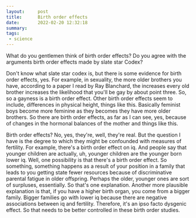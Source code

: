 ```yaml
---
layout:     post
title:      Birth order effects
date:       2022-02-20 12:32:18
summary:    
tags:
 - science
---
```


What do you gentlemen think of birth order effects? Do you agree with the arguments birth order effects made by slate star Codex?

Don't know what slate star codex is, but there is some evidence for birth order effects, yes. For example, in sexuality, the more older brothers you have, according to a paper I read by Ray Blanchard, the increases every old brother increases the likelihood that you'll be gay by about point three. So, so a gayness is a birth order effect. Other birth order effects seem to include, differences in physical height, things like this. Basically feminist boys become more feminine as they becomes they have more older brothers. So there are birth order effects, as far as I can see, yes, because of changes in the hormonal balances of the mother and things like this. 

Birth order effects? No, yes, they're, well, they're real. But the question I have is the degree to which they might be confounded with measures of fertility. For example, there's a birth order effect on iq. And people say that younger children are actually, uh, younger children are the younger born lower iq. Well, one possibility is that there's a birth order effect. So something, something happens as a result of your position in a family that leads to you getting state fewer resources because of discriminative parental fatigue in older offspring. Perhaps the older, younger ones are sort of surpluses, essentially. So that's one explanation. Another more plausible explanation is that, if you have a higher birth organ, you come from a bigger family. Bigger families go with lower iq because there are negative associations between iq and fertility. Therefore, it's an ipso facto dysgenic effect. So that needs to be better controlled in these birth order studies.